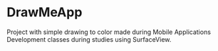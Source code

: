 # DrawMeApp

Project with simple drawing to color made during Mobile Applications Development classes during studies using SurfaceView. 
